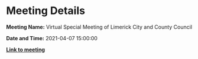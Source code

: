 # Meeting Details

**Meeting Name:** Virtual Special Meeting of Limerick City and County Council

**Date and Time:** 2021-04-07 15:00:00

**<a href="https://www.limerick.ie/council/whats-on/special-meeting-limerick-city-and-county-council-41" target="_blank">Link to meeting</a>**
